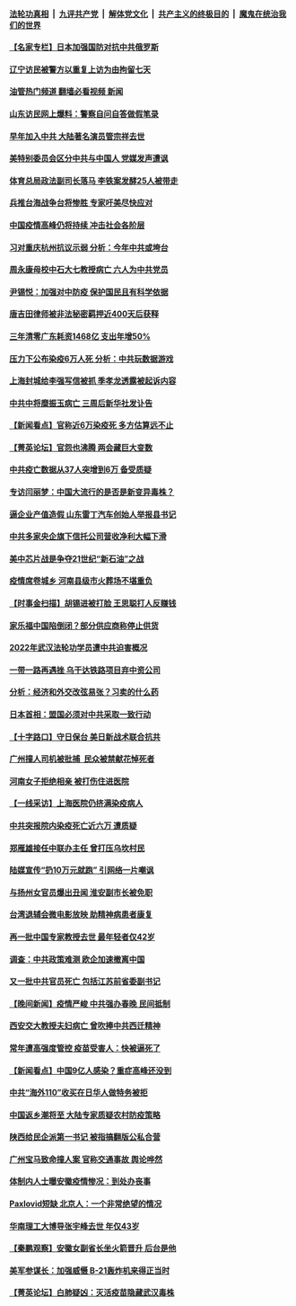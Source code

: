 ####  [法轮功真相](../../../../basic/blob/master/README.md?t=01160412) &nbsp;|&nbsp; [九评共产党](../../../../9ping.md/blob/master/README.md?t=01160412) &nbsp;|&nbsp; [解体党文化](../../../../jtdwh.md/blob/master/README.md?t=01160412)  &nbsp;|&nbsp; [共产主义的终极目的](../../../../gczydzjmd.md/blob/master/README.md?t=01160412) &nbsp;|&nbsp; [魔鬼在统治我们的世界](../../../../mgztzwmdsj.md/blob/master/README.md?t=01160412) 

#### [【名家专栏】日本加强国防对抗中共俄罗斯](../pages/nsc413/n13907657.md?t=01160412) 

#### [辽宁访民被警方以重复上访为由拘留七天](../pages/nsc413/n13907703.md?t=01160412) 

#### [油管热门频道 翻墙必看视频 新闻](http://129.146.143.75:81/youtube.html?01160412)

#### [山东访民网上爆料：警察自问自答做假笔录](../pages/nsc413/n13907681.md?t=01160412) 

#### [早年加入中共 大陆著名演员管宗祥去世](../pages/nsc413/n13907575.md?t=01160412) 

#### [美特别委员会区分中共与中国人 党媒发声遭讽](../pages/nsc413/n13907503.md?t=01160412) 

#### [体育总局政法副司长落马 李铁案发酵25人被带走](../pages/nsc413/n13907494.md?t=01160412) 

#### [兵推台海战争台将惨胜 专家吁美尽快应对](../pages/nsc413/n13906429.md?t=01160412) 

#### [中国疫情高峰仍将持续 冲击社会各阶层](../pages/nsc413/n13907502.md?t=01160412) 

#### [习对重庆杭州抗议示弱 分析：今年中共或垮台](../pages/nsc413/n13907481.md?t=01160412) 

#### [周永康母校中石大七教授病亡 六人为中共党员](../pages/nsc413/n13907462.md?t=01160412) 

#### [尹锡悦：加强对中防疫 保护国民且有科学依据](../pages/nsc413/n13907472.md?t=01160412) 

#### [唐吉田律师被非法秘密羁押近400天后获释](../pages/nsc413/n13907374.md?t=01160412) 

#### [三年清零广东耗资1468亿 支出年增50%](../pages/nsc413/n13907314.md?t=01160412) 

#### [压力下公布染疫6万人死 分析：中共玩数据游戏](../pages/nsc413/n13907060.md?t=01160412) 


#### [上海封城给李强写信被抓 季孝龙透露被起诉内容](../pages/nsc413/n13907234.md?t=01160412) 

#### [中共中将糜振玉病亡 三周后新华社发讣告](../pages/nsc413/n13907100.md?t=01160412) 

#### [【新闻看点】官称近6万染疫死 多方估算远不止](../pages/nsc413/n13907086.md?t=01160412) 

#### [【菁英论坛】官怨也沸腾 两会藏巨大变数](../pages/nsc413/n13907061.md?t=01160412) 

#### [中共疫亡数据从37人突增到6万 备受质疑](../pages/nsc413/n13907051.md?t=01160412) 

#### [专访闫丽梦：中国大流行的是否是新变异毒株？](../pages/nsc413/n13907078.md?t=01160412) 

#### [逼企业产值造假 山东雷丁汽车创始人举报县书记](../pages/nsc413/n13907065.md?t=01160412) 

#### [中共多家央企旗下信托公司营收净利大幅下滑](../pages/nsc413/n13907058.md?t=01160412) 

#### [美中芯片战是争夺21世纪“新石油”之战](../pages/nsc413/n13907046.md?t=01160412) 

#### [疫情席卷城乡 河南县级市火葬场不堪重负](../pages/nsc413/n13903555.md?t=01160412) 

#### [【时事金扫描】胡锡进被打脸 王思聪打人反赚钱](../pages/nsc413/n13906965.md?t=01160412) 

#### [家乐福中国陷倒闭？部分供应商称停止供货](../pages/nsc413/n13907044.md?t=01160412) 

#### [2022年武汉法轮功学员遭中共迫害概况](../pages/nsc413/n13906471.md?t=01160412) 

#### [一带一路再遇挫 乌干达铁路项目弃中资公司](../pages/nsc413/n13906962.md?t=01160412) 

#### [分析：经济和外交改弦易张？习卖的什么药](../pages/nsc413/n13905805.md?t=01160412) 

#### [日本首相：盟国必须对中共采取一致行动](../pages/nsc413/n13906985.md?t=01160412) 

#### [【十字路口】守日保台 美日新战术联合抗共](../pages/nsc413/n13906919.md?t=01160412) 

#### [广州撞人司机被批捕  民众被禁献花悼死者](../pages/nsc413/n13906798.md?t=01160412) 

#### [河南女子拒绝相亲 被打伤住进医院](../pages/nsc413/n13906872.md?t=01160412) 

#### [【一线采访】上海医院仍挤满染疫病人](../pages/nsc413/n13906845.md?t=01160412) 

#### [中共突报院内染疫死亡近六万 遭质疑](../pages/nsc413/n13906867.md?t=01160412) 

#### [郑雁雄接任中联办主任 曾打压乌坎村民](../pages/nsc413/n13906758.md?t=01160412) 

#### [陆媒宣传“扔10万元就跑” 引网络一片嘲讽](../pages/nsc413/n13906849.md?t=01160412) 

#### [与扬州女官员爆出丑闻 淮安副市长被免职](../pages/nsc413/n13906852.md?t=01160412) 

#### [台湾退辅会微电影放映 助精神病患者康复](../pages/nsc413/n13906774.md?t=01160412) 

#### [再一批中国专家教授去世 最年轻者仅42岁](../pages/nsc413/n13906836.md?t=01160412) 

#### [调查：中共政策难测 欧企加速撤离中国](../pages/nsc413/n13906766.md?t=01160412) 

#### [又一批中共官员死亡 包括江苏前省委副书记](../pages/nsc413/n13906629.md?t=01160412) 


#### [【晚间新闻】疫情严峻 中共强办春晚 民间抵制](../pages/nsc413/n13906448.md?t=01160412) 



#### [西安交大教授夫妇病亡 曾吹捧中共西迁精神](../pages/nsc413/n13906790.md?t=01160412) 

#### [常年遭高强度管控 疫苗受害人：快被逼死了](../pages/nsc413/n13906700.md?t=01160412) 

#### [【新闻看点】中国9亿人感染？重症高峰还没到](../pages/nsc413/n13906593.md?t=01160412) 

#### [中共“海外110”收买在日华人做特务被拒](../pages/nsc413/n13906538.md?t=01160412) 

#### [中国返乡潮将至 大陆专家质疑农村防疫策略](../pages/nsc413/n13906547.md?t=01160412) 

#### [陕西给民企派第一书记 被指搞翻版公私合营](../pages/nsc413/n13906682.md?t=01160412) 

#### [广州宝马致命撞人案 官称交通事故 舆论哗然](../pages/nsc413/n13906613.md?t=01160412) 

#### [体制内人士曝安徽疫情惨况：到处办丧事](../pages/nsc413/n13906549.md?t=01160412) 

#### [Paxlovid短缺 北京人：一个非常绝望的情况](../pages/nsc413/n13906440.md?t=01160412) 

#### [华南理工大博导张宇峰去世 年仅43岁](../pages/nsc413/n13906608.md?t=01160412) 

#### [【秦鹏观察】安徽女副省长坐火箭晋升 后台是他](../pages/nsc413/n13906578.md?t=01160412) 

#### [美军参谋长：加强威慑 B-21轰炸机来得正当时](../pages/nsc413/n13906555.md?t=01160412) 

#### [【菁英论坛】白肺疑凶：灭活疫苗隐藏武汉毒株](../pages/nsc413/n13906520.md?t=01160412) 

<img src='http://gfw-breaker.win/goodnews/indexes/nsc413.md' width='0px' height='0px'/>
